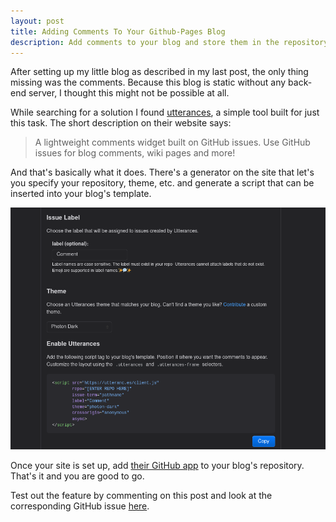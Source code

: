 ```yaml
---
layout: post
title: Adding Comments To Your Github-Pages Blog
description: Add comments to your blog and store them in the repository issues using utterances
---
```


After setting up my little blog as described in my last post, the only thing missing was the comments.
Because this blog is static without any back-end server, I thought this might not be possible at all.

While searching for a solution I found [utterances](https://utteranc.es/), a simple tool built for just this task.
The short description on their website says:
> A lightweight comments widget built on GitHub issues.
> Use GitHub issues for blog comments, wiki pages and more!

And that's  basically what it does.
There's a generator on the site that let's you specify your repository, theme, etc. and generate a script that can be inserted into your blog's template.

![utterances-website](/assets/utterances.png)

Once your site is set up, add [their GitHub app](https://github.com/apps/utterances) to your blog's repository.
That's it and you are good to go.

Test out the feature by commenting on this post and look at the corresponding GitHub issue [here]().

